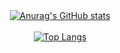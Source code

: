 <div align="center">
    <a href="#">
  <img src="https://github-readme-stats.vercel.app/api?username=haghighat1402&hide=contribs,issues&show_icons=true&theme=radical" alt="Anurag's GitHub stats">
</div>

<br>
    
<div align="center">
  <a href="#">
    <img src="https://github-readme-stats.vercel.app/api/top-langs/?username=haghighat1402&layout=donut&theme=radical" alt="Top Langs">
  </a>
</div>
